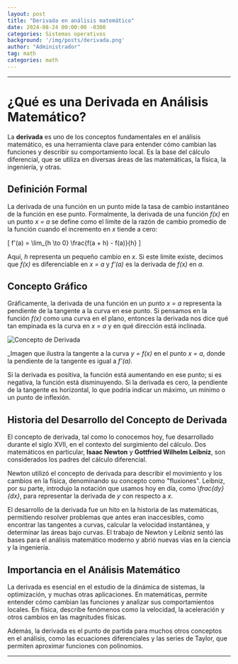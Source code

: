 ```yaml
---
layout: post
title: "Derivada en análisis matemático"
date: 2024-08-24 00:00:00 -0300
categories: Sistemas operativos
background: '/img/posts/derivada.png'
author: "Administrador"
tag: math
categories: math
---
```


---

# ¿Qué es una Derivada en Análisis Matemático?

La **derivada** es uno de los conceptos fundamentales en el análisis matemático, es una herramienta clave para 
entender cómo cambian las funciones y describir su comportamiento local. Es la base del cálculo diferencial, que se
utiliza en diversas áreas de las matemáticas, la física, la ingeniería, y otras.

## Definición Formal

La derivada de una función en un punto mide la tasa de cambio instantáneo de la función en ese punto. Formalmente, 
la derivada de una función _f(x)_ en un punto _x = a_ se define como el límite de la razón de cambio promedio
de la función cuando el incremento en _x_ tiende a cero:

\[
f'(a) = \lim_{h \to 0} \frac{f(a + h) - f(a)}{h}
\]

Aquí, _h_ representa un pequeño cambio en _x_. Si este límite existe, decimos que _f(x)_ es diferenciable en _x = a_ y _f'(a)_ 
es la derivada de _f(x)_ en _a_.

## Concepto Gráfico

Gráficamente, la derivada de una función en un punto _x = a_ representa la pendiente de la tangente a la curva en ese punto. 
Si pensamos en la función _f(x)_ como una curva en el plano, entonces la derivada nos dice qué tan empinada es la curva en
_x = a_ y en qué dirección está inclinada.

![Concepto de Derivada](https://upload.wikimedia.org/wikipedia/commons/thumb/3/3f/Tangent_function2.svg/1024px-Tangent_function2.svg.png)

_Imagen que ilustra la tangente a la curva _y = f(x)_ en el punto _x = a_, donde la pendiente de la tangente es igual a 
_f'(a)._

Si la derivada es positiva, la función está aumentando en ese punto; si es negativa, la función está disminuyendo. 
Si la derivada es cero, la pendiente de la tangente es horizontal, lo que podría indicar un máximo, un mínimo o un punto 
de inflexión.

## Historia del Desarrollo del Concepto de Derivada

El concepto de derivada, tal como lo conocemos hoy, fue desarrollado durante el siglo XVII, en el contexto del surgimiento
del cálculo. Dos matemáticos en particular, **Isaac Newton** y **Gottfried Wilhelm Leibniz**, son considerados los padres del 
cálculo diferencial.

Newton utilizó el concepto de derivada para describir el movimiento y los cambios en la física, denominando su concepto como 
"fluxiones". Leibniz, por su parte, introdujo la notación que usamos hoy en día, como _\frac{dy}{dx}_, para representar la 
derivada de _y_ con respecto a _x_.

El desarrollo de la derivada fue un hito en la historia de las matemáticas, permitiendo resolver problemas que antes eran 
inaccesibles, como encontrar las tangentes a curvas, calcular la velocidad instantánea, y determinar las áreas bajo curvas. 
El trabajo de Newton y Leibniz sentó las bases para el análisis matemático moderno y abrió nuevas vías en la ciencia y la 
ingeniería.

## Importancia en el Análisis Matemático

La derivada es esencial en el estudio de la dinámica de sistemas, la optimización, y muchas otras aplicaciones. En matemáticas,
permite entender cómo cambian las funciones y analizar sus comportamientos locales. En física, describe fenómenos como la 
velocidad, la aceleración y otros cambios en las magnitudes físicas.

Además, la derivada es el punto de partida para muchos otros conceptos en el análisis, como las ecuaciones diferenciales y
las series de Taylor, que permiten aproximar funciones con polinomios.

---
